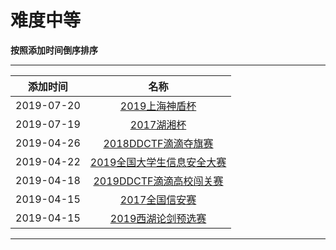 # 难度中等

**按照添加时间倒序排序**  

---

|添加时间| 名称 | 
|:---:|:---:|
|2019-07-20|[2019上海神盾杯](/articals/2019shendun.html)|
|2019-07-19|[2017湖湘杯](/articals/2017huxiang.html)|
|2019-04-26|[2018DDCTF滴滴夺旗赛](/articals/2018ddctf.html)|
|2019-04-22|[2019全国大学生信息安全大赛](/articals/2019national.html)|
|2019-04-18|[2019DDCTF滴滴高校闯关赛](/articals/2019ddctf.html)|
|2019-04-15|[2017全国信安赛](/articals/2017national.html)|
|2019-04-15|[2019西湖论剑预选赛](/articals/xihulunjian2019.html)|

---

